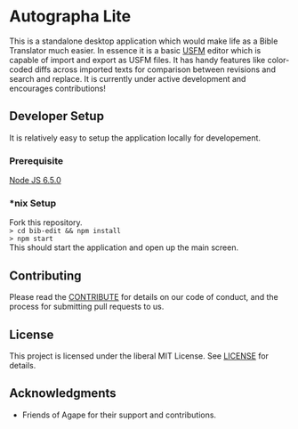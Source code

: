 # Autographa Lite

This is a standalone desktop application which would make life as a Bible Translator much easier. In essence it is a basic [USFM](http://paratext.org/about/usfm) editor which is capable of import and export as USFM files. It has handy features like color-coded diffs across imported texts for comparison between revisions and search and replace. It is currently under active development and encourages contributions!

## Developer Setup
It is relatively easy to setup the application locally for developement.


### Prerequisite
[Node JS 6.5.0](https://nodejs.org/download/release/v6.5.0/)

### *nix Setup  
Fork this repository.   
```> cd bib-edit && npm install ```   
```> npm start```
<br>
This should start the application and open up the main screen.

## Contributing
Please read the [CONTRIBUTE](https://github.com/Bridgeconn/bib-edit/blob/master/CONTRIBUTE.md) for details on our code of conduct, and the process for submitting pull requests to us.

## License
This project is licensed under the liberal MIT License. See [LICENSE](https://github.com/Bridgeconn/bib-edit/blob/master/LICENSE) for details.

## Acknowledgments
* Friends of Agape for their support and contributions.
